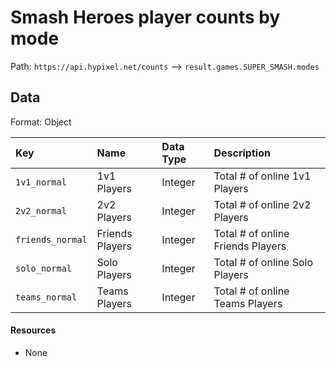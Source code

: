 # Smash Heroes player counts by mode
Path: `https://api.hypixel.net/counts` --> `result.games.SUPER_SMASH.modes`

## Data
Format: Object

|Key|Name|Data Type|Description|
|:-|:-|:-|:-|
|`1v1_normal`|1v1 Players|Integer|Total # of online 1v1 Players|
|`2v2_normal`|2v2 Players|Integer|Total # of online 2v2 Players|
|`friends_normal`|Friends Players|Integer|Total # of online Friends Players|
|`solo_normal`|Solo Players|Integer|Total # of online Solo Players|
|`teams_normal`|Teams Players|Integer|Total # of online Teams Players|

#### Resources
- None